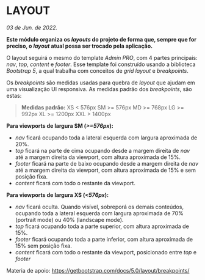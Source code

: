 # LAYOUT

_03 de Jun. de 2022._

**Este módulo organiza os _layouts_ do projeto de forma que, sempre que for preciso, o _layout_ atual possa ser trocado pela aplicação.**


O layout seguirá o mesmo do template _Admin PRO_, com 4 partes principais: _nav_, _top_, _content_ e _footer_. Esse template foi construído usando a biblioteca _Bootstrap 5_, a qual trabalha com conceitos de _grid layout_ e _breakpoints_.

Os _breakpoints_ são medidas usadas para quebra de _layout_ que ajudam em uma visualização UI responsiva. As medidas padrão dos _breakpoints_, são estas:

>**Medidas padrão:**
XS < 576px 
SM >= 576px
MD >= 768px
LG >= 992px
XL >= 1200px
XXL > 1400px

**Para viewports de largura SM (_>=576px_):**

- *nav* ficará ocupando toda a lateral esquerda com largura aproximada de 20%.
- *top* ficará na parte de cima ocupando desde a margem direita de *nav* até a margem direita da viewport, com altura aproximada de 15%.
- *footer* ficará na parte de baixo ocupando desde a margem direita de *nav* até a margem direita da viewport, com altura aproximada de 15% e sem posição fixa.
- *content* ficará com todo o restante da viewport.

**Para viewports de largura XS (_<576px_):**
- *nav* ficará oculta. Quando visível, sobreporá os demais conteúdos, ocupando toda a lateral esquerda com largura aproximada de 70% (portrait mode) ou 40% (landscape mode).
- *top* ficará ocupando toda a parte superior, com altura aproximada de 15%.
- *footer* ficará ocupando toda a parte inferior, com altura aproximada de 15% sem posição fixa.
- *content* ficará com todo o restante da viewport, posicionado entre *top* e *footer*


Materia de apoio: https://getbootstrap.com/docs/5.0/layout/breakpoints/